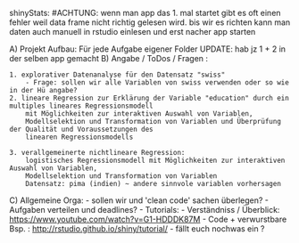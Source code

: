 shinyStats:
#ACHTUNG:
	wenn man app das 1. mal startet gibt es oft einen fehler weil data frame nicht richtig gelesen wird.
	bis wir es richten kann man daten auch manuell in rstudio einlesen und erst nacher app starten 

A) Projekt Aufbau: Für jede Aufgabe eigener Folder 
	UPDATE: hab jz 1 + 2 in der selben app gemacht
B) Angabe / ToDos / Fragen :  

	1. explorativer Datenanalyse für den Datensatz "swiss"
		- Frage: sollen wir alle Variablen von swiss verwenden oder so wie in der Hü angabe? 
	2. lineare Regression zur Erklärung der Variable "education" durch ein multiples lineares Regressionsmodell 
		mit Möglichkeiten zur interaktiven Auswahl von Variablen, 
		Modellselektion und Transformation von Variablen und Überprüfung der Qualität und Voraussetzungen des 
		linearen Regressionsmodells

	3. verallgemeinerte nichtlineare Regression: 
		logistisches Regressionsmodell mit Möglichkeiten zur interaktiven Auswahl von Variablen, 
		Modellselektion und Transformation von Variablen
		Datensatz: pima (indien) ~ andere sinnvole variablen vorhersagen 

C) Allgemeine Orga: 
	- sollen wir und 'clean code' sachen überlegen?
	- Aufgaben verteilen und deadlines? 
	- Tutorials: 
		- Verständniss / Überblick: https://www.youtube.com/watch?v=G1-HDDDK87M
		- Code + verwurstbare Bsp. : http://rstudio.github.io/shiny/tutorial/
	- fällt euch nochwas ein ? 

